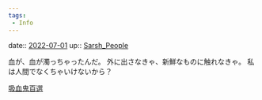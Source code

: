 ```yaml
---
tags:
 - Info
---
```


date:: [2022-07-01](Daily_Note/2022-07-01.md)
up:: [Sarsh_People](../Bar/Novel/Nacaria/Sarsh_People.md)

血が、血が濁っちゃったんだ。
外に出さなきゃ、新鮮なものに触れなきゃ。
私は人間でなくちゃいけないから？

[吸血鬼百選](吸血鬼百選.md)